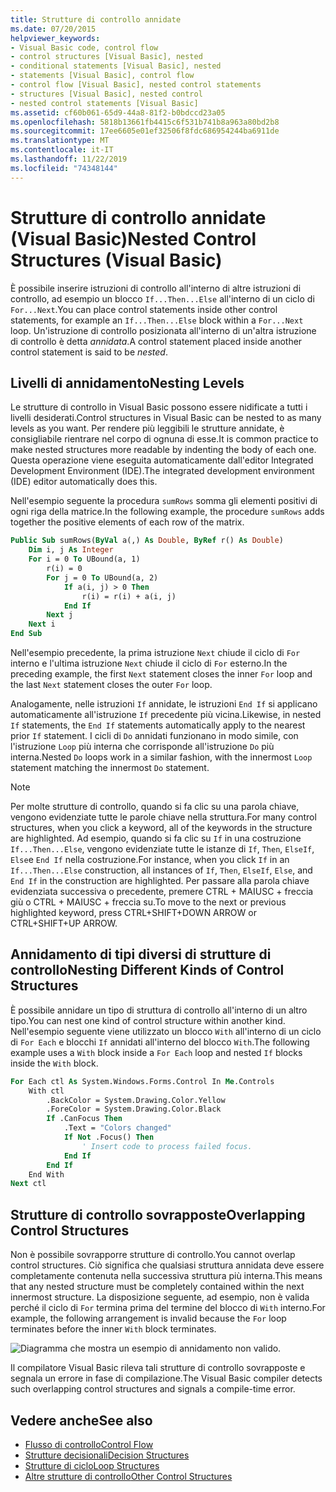 ```yaml
---
title: Strutture di controllo annidate
ms.date: 07/20/2015
helpviewer_keywords:
- Visual Basic code, control flow
- control structures [Visual Basic], nested
- conditional statements [Visual Basic], nested
- statements [Visual Basic], control flow
- control flow [Visual Basic], nested control statements
- structures [Visual Basic], nested control
- nested control statements [Visual Basic]
ms.assetid: cf60b061-65d9-44a8-81f2-b0bdccd23a05
ms.openlocfilehash: 5818b13661fb4415c6f531b741b8a963a80bd2b8
ms.sourcegitcommit: 17ee6605e01ef32506f8fdc686954244ba6911de
ms.translationtype: MT
ms.contentlocale: it-IT
ms.lasthandoff: 11/22/2019
ms.locfileid: "74348144"
---
```

# <a name="nested-control-structures-visual-basic"></a><span data-ttu-id="7ec65-102">Strutture di controllo annidate (Visual Basic)</span><span class="sxs-lookup"><span data-stu-id="7ec65-102">Nested Control Structures (Visual Basic)</span></span>
<span data-ttu-id="7ec65-103">È possibile inserire istruzioni di controllo all'interno di altre istruzioni di controllo, ad esempio un blocco `If...Then...Else` all'interno di un ciclo di `For...Next`.</span><span class="sxs-lookup"><span data-stu-id="7ec65-103">You can place control statements inside other control statements, for example an `If...Then...Else` block within a `For...Next` loop.</span></span> <span data-ttu-id="7ec65-104">Un'istruzione di controllo posizionata all'interno di un'altra istruzione di controllo è detta *annidata*.</span><span class="sxs-lookup"><span data-stu-id="7ec65-104">A control statement placed inside another control statement is said to be *nested*.</span></span>  
  
## <a name="nesting-levels"></a><span data-ttu-id="7ec65-105">Livelli di annidamento</span><span class="sxs-lookup"><span data-stu-id="7ec65-105">Nesting Levels</span></span>  
 <span data-ttu-id="7ec65-106">Le strutture di controllo in Visual Basic possono essere nidificate a tutti i livelli desiderati.</span><span class="sxs-lookup"><span data-stu-id="7ec65-106">Control structures in Visual Basic can be nested to as many levels as you want.</span></span> <span data-ttu-id="7ec65-107">Per rendere più leggibili le strutture annidate, è consigliabile rientrare nel corpo di ognuna di esse.</span><span class="sxs-lookup"><span data-stu-id="7ec65-107">It is common practice to make nested structures more readable by indenting the body of each one.</span></span> <span data-ttu-id="7ec65-108">Questa operazione viene eseguita automaticamente dall'editor Integrated Development Environment (IDE).</span><span class="sxs-lookup"><span data-stu-id="7ec65-108">The integrated development environment (IDE) editor automatically does this.</span></span>  
  
 <span data-ttu-id="7ec65-109">Nell'esempio seguente la procedura `sumRows` somma gli elementi positivi di ogni riga della matrice.</span><span class="sxs-lookup"><span data-stu-id="7ec65-109">In the following example, the procedure `sumRows` adds together the positive elements of each row of the matrix.</span></span>  
  
```vb
Public Sub sumRows(ByVal a(,) As Double, ByRef r() As Double)  
    Dim i, j As Integer  
    For i = 0 To UBound(a, 1)  
        r(i) = 0  
        For j = 0 To UBound(a, 2)  
            If a(i, j) > 0 Then  
                r(i) = r(i) + a(i, j)  
            End If  
        Next j  
    Next i  
End Sub  
```  
  
 <span data-ttu-id="7ec65-110">Nell'esempio precedente, la prima istruzione `Next` chiude il ciclo di `For` interno e l'ultima istruzione `Next` chiude il ciclo di `For` esterno.</span><span class="sxs-lookup"><span data-stu-id="7ec65-110">In the preceding example, the first `Next` statement closes the inner `For` loop and the last `Next` statement closes the outer `For` loop.</span></span>  
  
 <span data-ttu-id="7ec65-111">Analogamente, nelle istruzioni `If` annidate, le istruzioni `End If` si applicano automaticamente all'istruzione `If` precedente più vicina.</span><span class="sxs-lookup"><span data-stu-id="7ec65-111">Likewise, in nested `If` statements, the `End If` statements automatically apply to the nearest prior `If` statement.</span></span> <span data-ttu-id="7ec65-112">I cicli di `Do` annidati funzionano in modo simile, con l'istruzione `Loop` più interna che corrisponde all'istruzione `Do` più interna.</span><span class="sxs-lookup"><span data-stu-id="7ec65-112">Nested `Do` loops work in a similar fashion, with the innermost `Loop` statement matching the innermost `Do` statement.</span></span>  
  
> [!NOTE]
> <span data-ttu-id="7ec65-113">Per molte strutture di controllo, quando si fa clic su una parola chiave, vengono evidenziate tutte le parole chiave nella struttura.</span><span class="sxs-lookup"><span data-stu-id="7ec65-113">For many control structures, when you click a keyword, all of the keywords in the structure are highlighted.</span></span> <span data-ttu-id="7ec65-114">Ad esempio, quando si fa clic su `If` in una costruzione `If...Then...Else`, vengono evidenziate tutte le istanze di `If`, `Then`, `ElseIf`, `Else`e `End If` nella costruzione.</span><span class="sxs-lookup"><span data-stu-id="7ec65-114">For instance, when you click `If` in an `If...Then...Else` construction, all instances of `If`, `Then`, `ElseIf`, `Else`, and `End If` in the construction are highlighted.</span></span> <span data-ttu-id="7ec65-115">Per passare alla parola chiave evidenziata successiva o precedente, premere CTRL + MAIUSC + freccia giù o CTRL + MAIUSC + freccia su.</span><span class="sxs-lookup"><span data-stu-id="7ec65-115">To move to the next or previous highlighted keyword, press CTRL+SHIFT+DOWN ARROW or CTRL+SHIFT+UP ARROW.</span></span>  
  
## <a name="nesting-different-kinds-of-control-structures"></a><span data-ttu-id="7ec65-116">Annidamento di tipi diversi di strutture di controllo</span><span class="sxs-lookup"><span data-stu-id="7ec65-116">Nesting Different Kinds of Control Structures</span></span>  
 <span data-ttu-id="7ec65-117">È possibile annidare un tipo di struttura di controllo all'interno di un altro tipo.</span><span class="sxs-lookup"><span data-stu-id="7ec65-117">You can nest one kind of control structure within another kind.</span></span> <span data-ttu-id="7ec65-118">Nell'esempio seguente viene utilizzato un blocco `With` all'interno di un ciclo di `For Each` e blocchi `If` annidati all'interno del blocco `With`.</span><span class="sxs-lookup"><span data-stu-id="7ec65-118">The following example uses a `With` block inside a `For Each` loop and nested `If` blocks inside the `With` block.</span></span>  
  
```vb
For Each ctl As System.Windows.Forms.Control In Me.Controls  
    With ctl  
        .BackColor = System.Drawing.Color.Yellow  
        .ForeColor = System.Drawing.Color.Black  
        If .CanFocus Then  
            .Text = "Colors changed"  
            If Not .Focus() Then  
                ' Insert code to process failed focus.  
            End If  
        End If  
    End With  
Next ctl  
```  
  
## <a name="overlapping-control-structures"></a><span data-ttu-id="7ec65-119">Strutture di controllo sovrapposte</span><span class="sxs-lookup"><span data-stu-id="7ec65-119">Overlapping Control Structures</span></span>  
 <span data-ttu-id="7ec65-120">Non è possibile sovrapporre strutture di controllo.</span><span class="sxs-lookup"><span data-stu-id="7ec65-120">You cannot overlap control structures.</span></span> <span data-ttu-id="7ec65-121">Ciò significa che qualsiasi struttura annidata deve essere completamente contenuta nella successiva struttura più interna.</span><span class="sxs-lookup"><span data-stu-id="7ec65-121">This means that any nested structure must be completely contained within the next innermost structure.</span></span> <span data-ttu-id="7ec65-122">La disposizione seguente, ad esempio, non è valida perché il ciclo di `For` termina prima del termine del blocco di `With` interno.</span><span class="sxs-lookup"><span data-stu-id="7ec65-122">For example, the following arrangement is invalid because the `For` loop terminates before the inner `With` block terminates.</span></span>  
  
 ![Diagramma che mostra un esempio di annidamento non valido.](./media/nested-control-structures/example-invalid-nesting.gif) 
  
 <span data-ttu-id="7ec65-124">Il compilatore Visual Basic rileva tali strutture di controllo sovrapposte e segnala un errore in fase di compilazione.</span><span class="sxs-lookup"><span data-stu-id="7ec65-124">The Visual Basic compiler detects such overlapping control structures and signals a compile-time error.</span></span>  
  
## <a name="see-also"></a><span data-ttu-id="7ec65-125">Vedere anche</span><span class="sxs-lookup"><span data-stu-id="7ec65-125">See also</span></span>

- [<span data-ttu-id="7ec65-126">Flusso di controllo</span><span class="sxs-lookup"><span data-stu-id="7ec65-126">Control Flow</span></span>](../../../../visual-basic/programming-guide/language-features/control-flow/index.md)
- [<span data-ttu-id="7ec65-127">Strutture decisionali</span><span class="sxs-lookup"><span data-stu-id="7ec65-127">Decision Structures</span></span>](../../../../visual-basic/programming-guide/language-features/control-flow/decision-structures.md)
- [<span data-ttu-id="7ec65-128">Strutture di ciclo</span><span class="sxs-lookup"><span data-stu-id="7ec65-128">Loop Structures</span></span>](../../../../visual-basic/programming-guide/language-features/control-flow/loop-structures.md)
- [<span data-ttu-id="7ec65-129">Altre strutture di controllo</span><span class="sxs-lookup"><span data-stu-id="7ec65-129">Other Control Structures</span></span>](../../../../visual-basic/programming-guide/language-features/control-flow/other-control-structures.md)
